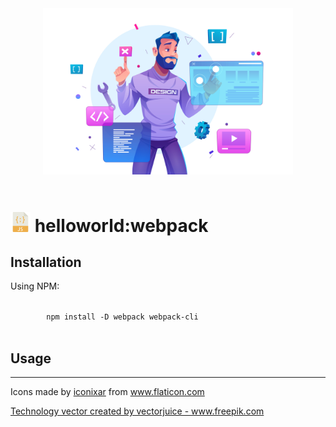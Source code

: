 <main>

  <section>
    <article>
      <center>
        <img src="a.jpg" width="400" />
      </center>
    </article>
  </section>

  <br />

  <h1>
    <img src="docs/assets/img/javascript.png" alt="Javascript" title="Javascript" /> helloworld:webpack 
  </h1>
  
  <section>
    <article>
      <h2>Installation</h2> 
      <p>Using NPM:</p>
      <div></div>
      <code>
        npm install -D webpack webpack-cli 
      </code>
    </article>
  </section>

  <section>
    <article>
      <h2>Usage</h2>
    </article>
  </section>

  <hr />

  <section>
    <article>
      <p>
        Icons made by <a href="https://www.flaticon.com/authors/iconixar" title="iconixar">iconixar</a> from <a href="https://www.flaticon.com/" title="Flaticon">www.flaticon.com</a>
      </p>
      <p>
        <a href='https://www.freepik.com/vectors/technology'>Technology vector created by vectorjuice - www.freepik.com</a>
      </p>
    </article>
  </section>

</main>
